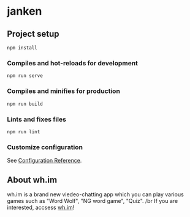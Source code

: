 # janken

## Project setup
```
npm install
```

### Compiles and hot-reloads for development
```
npm run serve
```

### Compiles and minifies for production
```
npm run build
```

### Lints and fixes files
```
npm run lint
```

### Customize configuration
See [Configuration Reference](https://cli.vuejs.org/config/).

## About wh.im

wh.im is a brand new viedeo-chatting app which you can play various games such as "Word Wolf", "NG word game", "Quiz".
/br If you are interested, accsess [wh.im](https://wh.im)!

